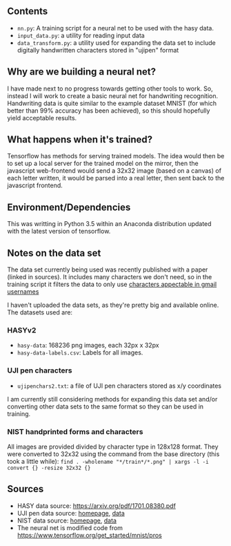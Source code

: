 
## Contents

* `nn.py`: A training script for a neural net to be used with the hasy data.
* `input_data.py`: a utility for reading input data
* `data_transform.py`: a utility used for expanding the data set to include digitally handwritten characters stored in "ujipen" format

## Why are we building a neural net?

I have made next to no progress towards getting other tools to work. So, instead I will work to create a basic neural net for handwriting recognition. Handwriting data is quite similar to the example dataset MNIST (for which better than 99% accuracy has been achieved), so this should hopefully yield acceptable results.


## What happens when it's trained?

Tensorflow has methods for serving trained models. The idea would then be to set up a local server for the trained model on the mirror, then the javascript web-frontend would send a 32x32 image (based on a canvas) of each letter written, it would be parsed into a real letter, then sent back to the javascript frontend.


## Environment/Dependencies

This was writting in Python 3.5 within an Anaconda distribution updated with the latest version of tensorflow.

## Notes on the data set

The data set currently being used was recently published with a paper (linked in sources). It includes many characters we don't need, so in the training script it filters the data to only use [characters appectable in gmail usernames](https://support.google.com/a/answer/33386?hl=en)

I haven't uploaded the data sets, as they're pretty big and available online. The datasets used are:

### HASYv2
* `hasy-data`: 168236 png images, each 32px x 32px
* `hasy-data-labels.csv`: Labels for all images.

### UJI pen characters

* `ujipenchars2.txt`: a file of UJI pen characters stored as x/y coordinates

I am currently still considering methods for expanding this data set and/or converting other data sets to the same format so they can be used in training.

### NIST handprinted forms and characters

All images are provided divided by character type in 128x128 format. They were converted to 32x32 using the command from the base directory (this took a little while):
`find . -wholename "*/train*/*.png" | xargs -l -i convert {} -resize 32x32 {}`


## Sources

* HASY data source: <https://arxiv.org/pdf/1701.08380.pdf>
* UJI pen data source: [homepage](https://archive.ics.uci.edu/ml/datasets/UJI+Pen+Characters+%28Version+2%29), [data](https://archive.ics.uci.edu/ml/machine-learning-databases/uji-penchars/version2/ujipenchars2.txt)
* NIST data source: [homepage](https://www.nist.gov/srd/nist-special-database-19), [data](https://s3.amazonaws.com/nist-srd/SD19/by_class.zip)
* The neural net is modified code from <https://www.tensorflow.org/get_started/mnist/pros>